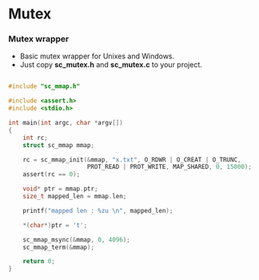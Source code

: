 # Mutex

### Mutex wrapper 

- Basic mutex wrapper for Unixes and Windows.
- Just copy <b>sc_mutex.h</b> and <b>sc_mutex.c</b> to your project.

```c

#include "sc_mmap.h"

#include <assert.h>
#include <stdio.h>

int main(int argc, char *argv[])
{
    int rc;
    struct sc_mmap mmap;

    rc = sc_mmap_init(&mmap, "x.txt", O_RDWR | O_CREAT | O_TRUNC,
                      PROT_READ | PROT_WRITE, MAP_SHARED, 0, 15000);
    assert(rc == 0);

    void* ptr = mmap.ptr;
    size_t mapped_len = mmap.len;

    printf("mapped len : %zu \n", mapped_len);

    *(char*)ptr = 't';

    sc_mmap_msync(&mmap, 0, 4096);
    sc_mmap_term(&mmap);

    return 0;
}
```

